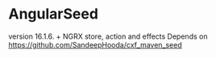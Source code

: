 # AngularSeed
 version 16.1.6. + NGRX store, action and effects
 Depends on https://github.com/SandeepHooda/cxf_maven_seed 


